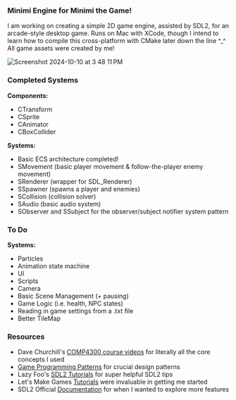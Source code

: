 ### Minimi Engine for Minimi the Game!

I am working on creating a simple 2D game engine, assisted by SDL2, for an arcade-style desktop game. Runs on Mac with XCode, though I intend to learn how to compile this cross-platform with CMake later down the line ^_^
All game assets were created by me!

![Screenshot 2024-10-10 at 3 48 11 PM](https://github.com/user-attachments/assets/501a0833-ce02-4d2f-802a-5b4e60575f39)

### Completed Systems

**Components:**
- CTransform
- CSprite
- CAnimator
- CBoxCollider

**Systems:**
- Basic ECS architecture completed!
- SMovement (basic player movement & follow-the-player enemy movement)
- SRenderer (wrapper for SDL_Renderer)
- SSpawner (spawns a player and enemies)
- SCollision (collision solver)
- SAudio (basic audio system)
- SObserver and SSubject for the observer/subject notifier system pattern

### To Do

**Systems:**
- Particles
- Animation state machine
- UI
- Scripts
- Camera
- Basic Scene Management (+ pausing)
- Game Logic (i.e. health, NPC states)
- Reading in game settings from a .txt file
- Better TileMap

### Resources
- Dave Churchill's [COMP4300 course videos](https://www.youtube.com/watch?v=S7lXSihz0ac&list=PL_xRyXins848nDj2v-TJYahzvs-XW9sVV) for literally all the core concepts I used
- [Game Programming Patterns](https://gameprogrammingpatterns.com/) for crucial design patterns
- Lazy Foo's [SDL2 Tutorials](https://lazyfoo.net/tutorials/SDL/index.php) for super helpful SDL2 tips
- Let's Make Games [Tutorials](https://www.youtube.com/watch?v=QQzAHcojEKg&list=PLhfAbcv9cehhkG7ZQK0nfIGJC_C-wSLrx) were invaluable in getting me started
- SDL2 Official [Documentation](https://wiki.libsdl.org/) for when I wanted to explore more features
